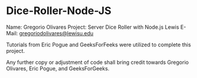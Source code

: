 # Dice-Roller-Node-JS
Name: Gregorio Olivares
Project: Server Dice Roller with Node.js
Lewis E-Mail: gregoriodolivares@lewisu.edu

Tutorials from Eric Pogue and GeeksForFeeks were utilized to complete this project.

Any further copy or adjustment of code shall bring credit towards Gregorio Olivares, Eric Pogue, and GeeksForGeeks.